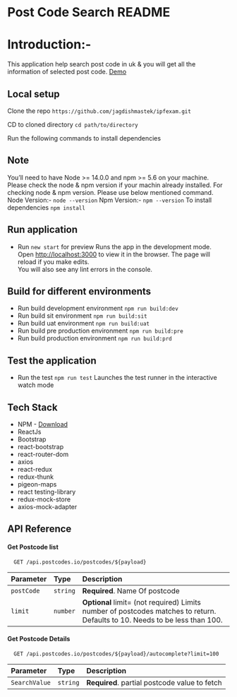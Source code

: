 # Post Code Search README #

# Introduction:- 
This application help search post code in uk & you will get all the information of selected post code. 
[Demo](https://jagdishmastek.github.io/postcodesearch/)

## Local setup ##
Clone the repo
`https://github.com/jagdishmastek/ipfexam.git`

CD to cloned directory
`cd path/to/directory`

Run the following commands to install dependencies
## Note ## 
You’ll need to have Node >= 14.0.0 and npm >= 5.6 on your machine. 
Please check the node & npm version if your machin already installed. For checking node & npm version.
Please use below mentioned command.
Node Version:- `node --version`
Npm Version:- `npm --version`
To install dependencies `npm install`


## Run application ##
* Run `new start` for preview
Runs the app in the development mode.\
Open [http://localhost:3000](http://localhost:3000) to view it in the browser.
The page will reload if you make edits.\
You will also see any lint errors in the console.

## Build for different environments ##
* Run build development environment `npm run build:dev`
* Run build sit environment `npm run build:sit`
* Run build uat environment `npm run build:uat`
* Run build pre production environment `npm run build:pre`
* Run build production environment `npm run build:prd`

## Test the application ##
* Run the test `npm run test`
Launches the test runner in the interactive watch mode

## Tech Stack ##
* NPM - [Download](https://nodejs.org/en/download/)
* ReactJs
* Bootstrap
* react-bootstrap
* react-router-dom
* axios
* react-redux
* redux-thunk
* pigeon-maps
* react testing-library
* redux-mock-store
* axios-mock-adapter

## API Reference

#### Get Postcode list

```http
  GET /api.postcodes.io/postcodes/${payload}
```

| Parameter  | Type     | Description                    |
| :--------- | :------- | :----------------------------- |
| `postCode` | `string` | **Required**. Name Of postcode
| `limit`    | `number` | **Optional**  limit= (not required) Limits number of postcodes matches to return. Defaults to 10. Needs to be less than 100.         

#### Get Postcode Details

```http
  GET /api.postcodes.io/postcodes/${payload}/autocomplete?limit=100
```

| Parameter     | Type     | Description                                   |
| :------------ | :------- | :-------------------------------------------- |
| `SearchValue` | `string` | **Required**. partial postcode value to fetch |
